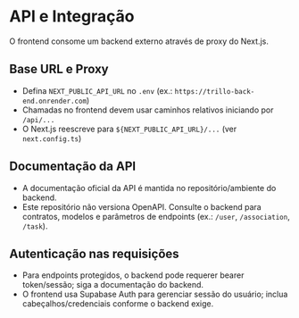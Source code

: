 # API e Integração

O frontend consome um backend externo através de proxy do Next.js.

## Base URL e Proxy

- Defina `NEXT_PUBLIC_API_URL` no `.env` (ex.: `https://trillo-back-end.onrender.com`)
- Chamadas no frontend devem usar caminhos relativos iniciando por `/api/...`
- O Next.js reescreve para `${NEXT_PUBLIC_API_URL}/...` (ver `next.config.ts`)

## Documentação da API

- A documentação oficial da API é mantida no repositório/ambiente do backend.
- Este repositório não versiona OpenAPI. Consulte o backend para contratos, modelos e parâmetros de endpoints (ex.: `/user`, `/association`, `/task`).

## Autenticação nas requisições

- Para endpoints protegidos, o backend pode requerer bearer token/sessão; siga a documentação do backend.
- O frontend usa Supabase Auth para gerenciar sessão do usuário; inclua cabeçalhos/credenciais conforme o backend exige.
